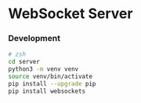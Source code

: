 # WebSocket Server

### Development

```sh
# zsh
cd server
python3 -m venv venv
source venv/bin/activate
pip install --upgrade pip
pip install websockets
```